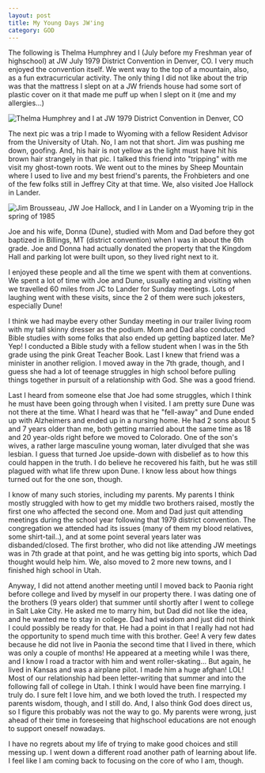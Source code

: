 ```yaml
---
layout: post
title: My Young Days JW'ing
category: GOD
---
```


The following is Thelma Humphrey and I (July before my Freshman year of highschool) at JW July 1979 District Convention in Denver, CO. I very much enjoyed the convention itself. We went way to the top of a mountain, also, as a fun extracurricular activity. The only thing I did not like about the trip was that the mattress I slept on at a JW friends house had some sort of plastic cover on it that made me puff up when I slept on it (me and my allergies...)

![Thelma Humphrey and I at JW 1979 District Convention in Denver, CO](https://www.keepandshare.com/userpics/h/e/a/r/tnhandstraining/2020-09/sb/methelmaassembly_edited-32748589.jpg?ts=1600404694)

The next pic was a trip I made to Wyoming with a fellow Resident Advisor from the University of Utah. No, I am not that short. Jim was pushing me down, goofing. And, his hair is not yellow as the light must have hit his brown hair strangely in that pic. I talked this friend into "tripping" with me visit my ghost-town roots. We went out to the mines by Sheep Mountain where I used to live and my best friend's parents, the Frohbieters and one of the few folks still in Jeffrey City at that time. We, also visited Joe Hallock in Lander. 

![Jim Brousseau, JW Joe Hallock, and I in Lander on a Wyoming trip in the spring of 1985](https://www.keepandshare.com/userpics/h/e/a/r/tnhandstraining/2020-09/sb/usrasjoehallock_edited-58937952.jpg?ts=1600404694)

Joe and his wife, Donna (Dune), studied with Mom and Dad before they got baptized in Billings, MT (district convention) when I was in about the 6th grade. Joe and Donna had actually donated the property that the Kingdom Hall and parking lot were built upon, so they lived right next to it. 

I enjoyed these people and all the time we spent with them at conventions. We spent a lot of time with Joe and Dune, usually eating and visiting when we travelled 60 miles from JC to Lander for Sunday meetings. Lots of laughing went with these visits, since the 2 of them were such jokesters, especially Dune!

I think we had maybe every other Sunday meeting in our trailer living room with my tall skinny dresser as the podium. Mom and Dad also conducted Bible studies with some folks that also ended up getting baptized later. Me? Yep! I conducted a Bible study with a fellow student when I was in the 5th grade using the pink Great Teacher Book. Last I knew that friend was a minister in another religion. I moved away in the 7th grade, though, and I guess she had a lot of teenage struggles in high school before pulling things together in pursuit of a relationship with God. She was a good friend.

Last I heard from someone else that Joe had some struggles, which I think he must have been going through when I visited. I am pretty sure Dune was not there at the time. What I heard was that he "fell-away" and Dune ended up with Alzheimers and ended up in a nursing home. He had 2 sons about 5 and 7 years older than me, both getting married about the same time as 18 and 20 year-olds right before we moved to Colorado. One of the son's wives, a rather large masculine young woman, later divulged that she was lesbian. I guess that turned Joe upside-down with disbelief as to how this could happen in the truth. I do believe he recovered his faith, but he was still plagued with what life threw upon Dune. I know less about how things turned out for the one son, though.

I know of many such stories, including my parents. My parents I think mostly struggled with how to get my middle two brothers raised, mostly the first one who affected the second one. Mom and Dad just quit attending meetings during the school year following that 1979 district convention. The congregation we attended had its issues (many of them my blood relatives, some shirt-tail..), and at some point several years later was disbanded/closed. The first brother, who did not like attending JW meetings was in 7th grade at that point, and he was getting big into sports, which Dad thought would help him. We, also moved to 2 more new towns, and I finished high school in Utah.

Anyway, I did not attend another meeting until I moved back to Paonia right before college and lived by myself in our property there. I was dating one of the brothers (9 years older) that summer until shortly after I went to college in Salt Lake City. He asked me to marry him, but Dad did not like the idea, and he wanted me to stay in college. Dad had wisdom and just did not think I could possibly be ready for that. He had a point in that I really had not had the opportunity to spend much time with this brother. Gee! A very few dates because he did not live in Paonia the second time that I lived in there, which was only a couple of months! He appeared at a meeting while I was there, and I know I road a tractor with him and went roller-skating... But again, he lived in Kansas and was a airplane pilot. I made him a huge afghan! LOL! Most of our relationship had been letter-writing that summer and into the following fall of college in Utah. I think I would have been fine marrying. I truly do. I sure felt I love him, and we both loved the truth. I respected my parents wisdom, though, and I still do. And, I also think God does direct us, so I figure this probably was not the way to go. My parents were wrong, just ahead of their time in foreseeing that highschool educations are not enough to support oneself nowadays.  

I have no regrets about my life of trying to make good choices and still messing up. I went down a different road another path of learning about life. I feel like I am coming back to focusing on the core of who I am, though.

